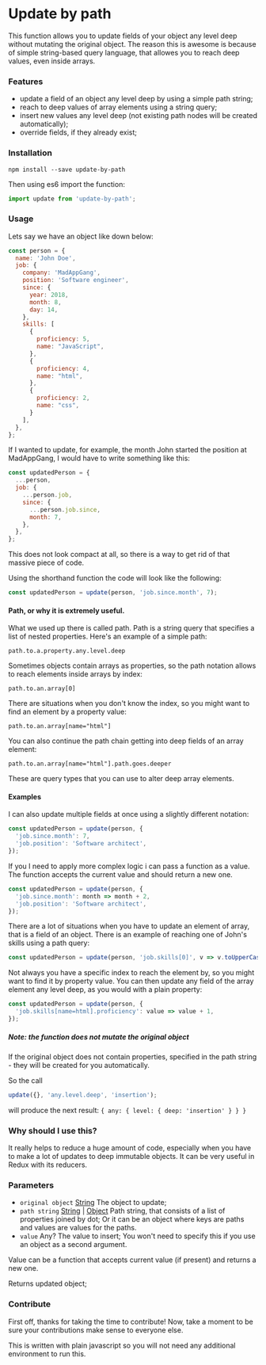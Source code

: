Update by path
===
This function allows you to update fields of your object any level deep without mutating the original object. The reason this is awesome is because of simple string-based query language, that allowes you to reach deep values, even inside arrays.

### Features
- update a field of an object any level deep by using a simple path string;
- reach to deep values of array elements using a string query;
- insert new values any level deep (not existing path nodes will be created automatically);
- override fields, if they already exist;

### Installation
`npm install --save update-by-path`

Then using es6 import the function:
```javascript
import update from 'update-by-path';
```

### Usage
Lets say we have an object like down below:
```javascript
const person = {
  name: 'John Doe',
  job: {
    company: 'MadAppGang',
    position: 'Software engineer',
    since: {
      year: 2018,
      month: 8,
      day: 14,
    },
    skills: [
      {
	    proficiency: 5,
		name: "JavaScript",
	  },
	  {
	    proficiency: 4,
		name: "html",
	  },
	  {
	    proficiency: 2,
		name: "css",
	  }
	],
  },
};
```
If I wanted to update, for example, the month John started the position at MadAppGang, I would have to write something like this:

```javascript
const updatedPerson = {
  ...person,
  job: {
    ...person.job,
    since: {
      ...person.job.since,
      month: 7,
    },
  },
};
```
This does not look compact at all, so there is a way to get rid of that massive piece of code.

Using the shorthand function the code will look like the following:
```javascript
const updatedPerson = update(person, 'job.since.month', 7);
```

#### Path, or why it is extremely useful.

What we used up there is called path. Path is a string query that specifies a list of nested properties. Here's an example of a simple path:

`path.to.a.property.any.level.deep`

Sometimes objects contain arrays as properties, so the path notation allows to reach elements inside arrays by index:

`path.to.an.array[0]`

There are situations when you don't know the index, so you might want to find an element by a property value:

`path.to.an.array[name="html"]`

You can also continue the path chain getting into deep fields of an array element:

`path.to.an.array[name="html"].path.goes.deeper`

These are query types that you can use to alter deep array elements.


#### Examples

I can also update multiple fields at once using a slightly different notation:
```javascript
const updatedPerson = update(person, {
  'job.since.month': 7,
  'job.position': 'Software architect',
});
```

If you I need to apply more complex logic i can pass a function as a value. The function accepts the current value and should return a new one.

```javascript
const updatedPerson = update(person, {
  'job.since.month': month => month + 2,
  'job.position': 'Software architect',
});
```

There are a lot of situations when you have to update an element of array, that is a field of an object. There is an example of reaching one of John's skills using a path query:

```javascript
const updatedPerson = update(person, 'job.skills[0]', v => v.toUpperCase());
```

Not always you have a specific index to reach the element by, so you might want to find it by property value. You can then update any field of the array element any level deep, as you would with a plain property:

```javascript
const updatedPerson = update(person, {
  'job.skills[name=html].proficiency': value => value + 1,
});
```

##### Note: the function does not mutate the original object

If the original object does not contain properties, specified in the path string - they will be created for you automatically.

So the call
```javascript
update({}, 'any.level.deep', 'insertion');

```
will produce the next result: `{ any: { level: { deep: 'insertion' } } }`

### Why should I use this?
It really helps to reduce a huge amount of code, especially when you have to make a lot of updates to deep immutable objects. It can be very useful in Redux with its reducers.

### Parameters
- `original object` [String](https://developer.mozilla.org/ru/docs/Web/JavaScript/Reference/Global_Objects/String "String") The object to update;
- `path string`  [String](https://developer.mozilla.org/ru/docs/Web/JavaScript/Reference/Global_Objects/String "String") | [Object](https://developer.mozilla.org/ru/docs/Web/JavaScript/Reference/Global_Objects/Object "Object") Path string, that consists of a list of properties joined by dot; Or it can be an object where keys are paths and values are values for the paths.
- `value` Any? The value to insert; You won't need to specify this if you use an object as a second argument.

Value can be a function that accepts current value (if present) and returns a new one.

Returns updated object;

### Contribute
First off, thanks for taking the time to contribute! Now, take a moment to be sure your contributions make sense to everyone else.

This is written with plain javascript so you will not need any additional environment to run this.